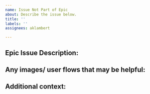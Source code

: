 ```yaml
---
name: Issue Not Part of Epic
about: Describe the issue below.
title: ''
labels: ''
assignees: aklambert

---
```


## Epic Issue Description:

## Any images/ user flows that may be helpful:

## Additional context:
